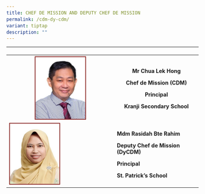 ```yaml
---
title: CHEF DE MISSION AND DEPUTY CHEF DE MISSION
permalink: /cdm-dy-cdm/
variant: tiptap
description: ""
---
```

<p></p>
<table>
<tbody>
<tr>
<td rowspan="1" colspan="1">
<p></p>
</td>
<td rowspan="1" colspan="1">
<p></p>
</td>
</tr>
<tr>
<th rowspan="1" colspan="1">
<div class="isomer-image-wrapper">
<img style="width: 50%;" height="auto" width="100%" alt="" src="/images/CDM/1.jpg">
</div>
</th>
<th rowspan="1" colspan="1">
<p>Mr Chua Lek Hong</p>
<p>Chef de Mission (CDM)</p>
<p>Principal</p>
<p>Kranji Secondary School</p>
<p></p>
</th>
</tr>
<tr>
<td rowspan="1" colspan="1">
<div class="isomer-image-wrapper">
<img style="width: 50%;" height="auto" width="100%" alt="" src="/images/CDM/2.jpg">
</div>
</td>
<td rowspan="1" colspan="1">
<p><strong>Mdm Rasidah Bte Rahim</strong>
</p>
<p><strong>Deputy Chef de Mission (DyCDM)</strong>
</p>
<p><strong>Principal</strong>
</p>
<p><strong>St. Patrick’s School</strong>
</p>
</td>
</tr>
</tbody>
</table>
<p></p>